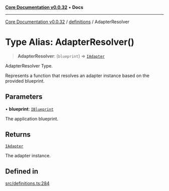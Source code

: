 [**Core Documentation v0.0.32**](../../README.md) • **Docs**

***

[Core Documentation v0.0.32](../../modules.md) / [definitions](../README.md) / AdapterResolver

# Type Alias: AdapterResolver()

> **AdapterResolver**: (`blueprint`) => [`IAdapter`](../interfaces/IAdapter.md)

AdapterResolver Type.

Represents a function that resolves an adapter instance based on the provided blueprint.

## Parameters

• **blueprint**: [`IBlueprint`](IBlueprint.md)

The application blueprint.

## Returns

[`IAdapter`](../interfaces/IAdapter.md)

The adapter instance.

## Defined in

[src/definitions.ts:284](https://github.com/stonemjs/core/blob/59c27bdae04e7adc72d7c3e25cee704d5e04ce0c/src/definitions.ts#L284)
